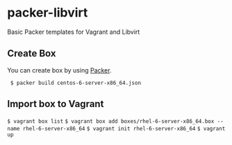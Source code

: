 # packer-libvirt
Basic Packer templates for Vagrant and Libvirt

## Create Box

You can create box by using  [Packer](https://packer.io).

``` $ packer build centos-6-server-x86_64.json```

## Import box to Vagrant

``` $ vagrant box list ```
``` $ vagrant box add boxes/rhel-6-server-x86_64.box --name rhel-6-server-x86_64 ```
``` $ vagrant init rhel-6-server-x86_64 ```
``` $ vagrant up ```
